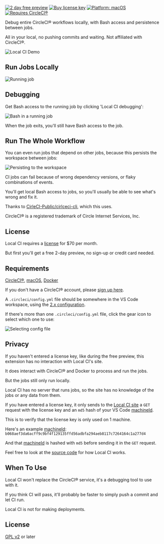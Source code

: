 [![2 day free preview](https://img.shields.io/badge/trial-2%20day-orange)](https://getlocalci.com)
[![Buy license key](https://img.shields.io/badge/%24-paid-orange)](https://getlocalci.com)
[![Platform: macOS](https://img.shields.io/badge/platform-macOS-yellow)](https://getlocalci.com)
[![Requires CircleCI®](https://img.shields.io/badge/requires-CirlcleCI%C2%AE-yellow)](https://circleci.com)

Debug entire CircleCI® workflows locally, with Bash access and persistence between jobs.

All in your local, no pushing commits and waiting. Not affiliated with CircleCI®.

![Local CI Demo](https://user-images.githubusercontent.com/4063887/142807072-fe6a577e-3148-4208-afed-ebd98a2d4fb1.gif)

## Run Jobs Locally

![Running job](https://user-images.githubusercontent.com/4063887/142660667-827e3ce0-8969-4b5d-a72d-251831294fa9.gif)

## Debugging

Get Bash access to the running job by clicking 'Local CI debugging':

![Bash in a running job](https://user-images.githubusercontent.com/4063887/142659294-6d6dce2b-1598-4b33-8aa8-f91c046af99f.gif)

When the job exits, you'll still have Bash access to the job.

## Run The Whole Workflow

You can even run jobs that depend on other jobs, because this persists the workspace between jobs:

![Persisting to the workspace](https://user-images.githubusercontent.com/4063887/142740238-13be4ff8-8c13-43a8-bd93-6536287d336b.jpg)

CI jobs can fail because of wrong dependency versions, or flaky combinations of events.

You'll get local Bash access to jobs, so you'll usually be able to see what's wrong and fix it.

Thanks to [CirleCI-Public/cirlceci-cli](https://github.com/circleci-public/circleci-cli), which this uses.

CircleCI® is a registered trademark of Circle Internet Services, Inc.

## License

Local CI requires a [license](https://getlocalci.com/buy/) for $70 per month.

But first you'll get a free 2-day preview, no sign-up or credit card needed.

## Requirements

[CircleCI®](https://circleci.com/), [macOS](https://en.wikipedia.org/wiki/MacOS), [Docker](https://www.docker.com/)

If you don't have a CircleCI® account, please [sign up here](https://circleci.com/docs/2.0/first-steps/).

A `.circleci/config.yml` file should be somewhere in the VS Code workspace, using the [2.x configuration](https://circleci.com/docs/2.0/configuration-reference/).

If there's more than one `.circleci/config.yml` file, click the gear icon to select which one to use:

![Selecting config file](https://user-images.githubusercontent.com/4063887/142739736-6d74052e-3fa8-45a4-a87e-e0cb24386a09.gif)

## Privacy

If you haven't entered a license key, like during the free preview, this extension has no interaction with Local CI's site.

It does interact with CircleCI® and Docker to process and run the jobs.

But the jobs still only run locally.

Local CI has no server that runs jobs, so the site has no knowledge of the jobs or any data from them.

If you have entered a license key, it only sends to the [Local CI site](https://getlocalci.com) a `GET` request with the license key and an `md5` hash of your VS Code [machineId](https://code.visualstudio.com/api/references/vscode-api#env).

This is to verify that the license key is only used on 1 machine.

Here's an example [machineId](https://code.visualstudio.com/api/references/vscode-api#env): `b068aef3da6acff9c9bf4f129135ffd56adbfa294aeb8117c7264164c1a277d4`

And that [machineId](https://code.visualstudio.com/api/references/vscode-api#env) is hashed with `md5` before sending it in the `GET` request.

Feel free to look at the [source code](https://github.com/getlocalci/local-ci/tree/develop/src) for how Local CI works.

## When To Use

Local CI won't replace the CircleCI® service, it's a debugging tool to use with it.

If you think CI will pass, it'll probably be faster to simply push a commit and let CI run.

Local CI is not for making deployments.

## License
[GPL v2](LICENSE) or later
